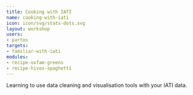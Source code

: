 ```yaml
---
title: Cooking with IATI
name: cooking-with-iati
icon: icon/svg/stats-dots.svg
layout: workshop
users:
- partos
targets:
- familiar-with-iati
modules:
- recipe-oxfam-greens
- recipe-hivos-spaghetti
---
```


Learning to use data cleaning and visualisation tools with your IATI data.
